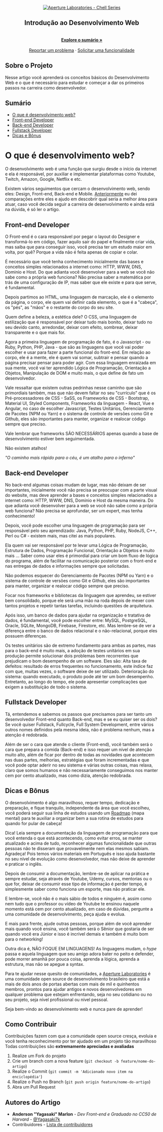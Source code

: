 <!-- Logo -->

<p align="center">
  <a href="https://github.com/ApertureLaboratory">
    <img alt="Aperture Laboratories - Chell Series" src="https://github.com/ApertureLaboratory/4chell/blob/main/.github/ChellSeries.png" />
    </a>    
</p>

<!-- Title -->

<p align="center">
  <h2 align="center">Introdução ao Desenvolvimento Web</h2>
  
  <p align="center">
    <br />
    <a href="#Sumário"><strong>Explore o sumário »</strong></a>
    <br />
    <br />
    <a href="https://github.com/Yagasaki7K/devweb4chell/issues">Reportar um problema</a>
    ·
    <a href="https://github.com/Yagasaki7K/devweb4chell/issues">Solicitar uma funcionalidade</a>
  </p>
</p>
    
 <!-- About -->

## Sobre o Projeto
Nesse artigo você aprenderá os conceitos básicos do Desenvolvimento Web e o que é necessário para estudar e começar a dar os primeiros passos na carreira como desenvolvedor.

<!-- Sumário -->

## Sumário

- [O que é desenvolvimento web?](#o-que-é-desenvolvimento-web)
- [Front-end Developer](#front-end-developer)
- [Back-end Developer](#back-end-developer)
- [Fullstack Developer](#fullstack-developer)
- [Dicas e Bônus](#dicas-e-bonus)

  
<!-- Insira o Artigo aqui! -->

# O que é desenvolvimento web?
O desenvolvimento web é uma função que surgiu desde o início da internet e ela é responsável, por auxiliar e implementar plataformas como Youtube, Twitch, Amazon, Google, Netflix e etc.

Existem vários seguimentos que cercam o desenvolvimento web, sendo eles: Design, Front-end, Back-end e Mobile. [Anteriormente](https://yagasaki.vercel.app/blog/posts/roadmap) eu dei comparações entre eles e ajudo em descobrir qual seria a melhor área para atuar, caso você decida seguir a carreira de desenvolvimento e ainda está na dúvida, é só ler o artigo.

## Front-end Developer
O Front-end é o cara responsável por pegar o layout do Designer e transformá-lo em código, fazer aquilo sair do papel e finalmente criar vida, mas saiba que para conseguir isso, você precisa ter um estudo maior em volta, por quê? Porque a vida não é feita apenas de copiar e colar.

É necessário que você tenha conhecimento inicialmente das bases e conceitos simples relacionados a internet como: HTTP, WWW, DNS, Dominio e Host. Do que adianta você desenvolver para a web se você não sabe como a própria web funciona? Não precisa saber a matemática por trás de uma configuração de IP, mas saber que ele existe e para que serve, é fundamental.

Depois partimos ao HTML, uma linguagem de marcação, ele é o elemento da página, o corpo, ele quem vai definir cada elemento, o que é a "cabeça", os "pés", as "mãos" e o restante do corpo do seu site.

Quem define a beleza, a estética dele? O CSS, uma linguagem de estilização que é responsável por deixar tudo mais bonito, deixar tudo no seu devido canto, arredondar, deixar com efeito, sombrear, deixar transparente e o que mais for.

Agora a primeira linguagem de programação de fato, é o Javascript - ou Ruby, Python, PHP, Java - que são as linguagens que você vai poder escolher e usar para fazer a parte funcional do front-end. Em relação ao corpo, ele é a mente, ele é quem vai somar, subtrair e pensar quando a página precisar pensar para poder agir. Com essa linguagem enraizada em sua mente, você vai ter aprendido Lógica de Programação, Orientação a Objetos, Manipulação de DOM e muito mais, o que define de fato um desenvolvedor.

Vale ressaltar que existem outras pedrinhas nesse caminho que são primordiais também, mas que não devem faltar no seu "currículo" que é os Pré-processadores de CSS - SaSS, os Frameworks de CSS - Bootstrap, Material UI, Styled Components, Frameworks da linguagem - React, Vue e Angular, no caso de escolher Javascript, Testes Unitários, Gerenciamento de Pacotes (NPM ou Yarn) e o sistema de controle de versões como Git e Github, eles são importantes para manter, organizar e realocar código sempre que preciso.

Vale lembrar que frameworks SÃO NECESSÁRIOS apenas quando a base de desenvolvimento estiver bem seguimentada.

Não existem atalhos! 

*"O caminho mais rápido para o céu, é um atalho para o inferno"*

## Back-end Developer

No back-end algumas coisas mudam de lugar, mas não deixam de ser importantes, inicialmente você não precisa se preocupar com a parte visual do website, mas deve aprender a bases e conceitos simples relacionados a internet como: HTTP, WWW, DNS, Dominio e Host da mesma maneira. Do que adianta você desenvolver para a web se você não sabe como a própria web funciona? Não precisa se aprofundar, ser um expert, mas tenha conhecimento!

Depois, você pode escolher uma linguagem de programação para ser responsável pelo seu aprendizado: Java, Python, PHP, Ruby, NodeJS, C++, Perl ou C# - existem mais, mas citei as mais populares.

Ela quem vai ser responsável por te levar uma Lógica de Programação, Estrutura de Dados, Programação Funcional, Orientação a Objetos e muito mais ... Saber como usar eles é primordial para criar um bom fluxo de lógica do programa, além de facilitar na comunicação posterior com o front-end e nas entregas de dados e informações sempre que solicitadas.

Não podemos esquecer do Gerenciamento de Pacotes (NPM ou Yarn) e o sistema de controle de versões como Git e Github, eles são importantes para manter, organizar e realocar código sempre que preciso.

Focar nos frameworks e bibliotecas da linguagem que aprendeu, se estiver bem consolidado, porque ele será uma mão na roda depois de mexer com tantos projetos e repetir tantas tarefas, incluindo questões de arquitetura.

Após isso, um banco de dados para ajudar na organização e tratativa de dados, é fundamental, você pode escolher entre: MySQL, PostgreSQL, Oracle, SQLite, MongoDB, Firebase, Firestore, etc. Mas lembre-se de ver a diferença entre o banco de dados relacional e o não-relacional, porque eles possuem diferenças.

Os testes unitários são de extremo fundamento para ambas as partes, mas para o back-end é muito mais, a adoção de testes unitários em sua produção permite solucionar dois problemas bem recorrentes que prejudicam o bom desempenho de um software. Eles são: Alta taxa de defeitos: resultado de erros frequentes no funcionamento, este índice faz com que, muitas vezes, o software deixe de ser utilizado. Deterioração do sistema: quando executado, o produto pode até ter um bom desempenho. Entretanto, ao longo do tempo, ele pode apresentar complicações que exigem a substituição de todo o sistema.

## Fullstack Developer
Tá, entendemos e sabemos os passos que precisamos para ser tanto um desenvolvedor Front-end quanto Back-end, mas e se eu quiser ser os dois? Se você quiser Fullstack, Fullcycle, Full System Development, entre vários outros nomes definidos pela mesma ideia, não é problema nenhum, mas a atenção é redobrada.

Além de ser o cara que atende o cliente (Front-end), você também será o cara que prepara a comida (Back-end) e isso requer um nível de atenção muito alto, além de ficar por dentro de todas as novidades que acontecem nas duas partes, melhorias, estratégias que foram incrementadas e que você pode optar aderir no seu sistema e várias outras coisas, mas relaxa, claro que somos humanos e não necessariamente conseguimos nos manter cem por cento atualizado, mas como dizia, atenção redobrada.

## Dicas e Bônus
O desenvolvimento é algo maravilhoso, requer tempo, dedicação e preparação, e fique tranquilo, independente da área que você escolheu, você poderá seguir sua linha de estudos usando um [Roadmap](https://roadmap.sh) (mapa mental) para te auxiliar a organizar bem a sua rotina de estudos para quando for pular de cabeça!

Dica! Leia sempre a documentação da linguagem de programação para que você entenda o que está acontecendo, como evitar erros, se manter atualizado e acima de tudo, reconhecer algumas funcionalidade que outras pessoas não te disseram que provavelmente nem elas mesmos sabiam. Agradeça! Pois temos vários materiais em Português e isso ajuda bastante no seu nível de evolução como desenvolvedor, mas não deixe de aprender e praticar o inglês.

Depois de consumir a documentação, lembre-se de aplicar na prática e sempre estudar, seja através de Youtube, Udemy, cursos, mentorias ou o que for, deixar de consumir esse tipo de informação é perder tempo, é simplesmente saber como funciona um esporte, mas não praticar ele.

E lembre-se, você não é o mais sábio de todos e ninguém é, assim como nem tudo que o professor ou vídeo de Youtube te ensinou naquele momento está cem por cento atualizado, em caso de dúvidas, pergunte a uma comunidade de desenvolvimento, peça ajuda e evolua.

E mais para frente, ajude outras pessoas, porque além de você aprender mais quando você ensina, você também será o Sênior que gostaria de ser quando você era Júnior e isso é incrível demais e também é muito bom para o networking!

Outra dica é, NÃO FOQUE EM LINGUAGENS! As linguagens mudam, o *hype* passa e aquela linguagem que seu amigo adora bater no peito e defender, pode morrer amanhã por pouca coisa, aprenda a lógica, aprenda a estrutura, mas não se apegue a syntax.

Para te ajudar nesse quesito de comunidades, a [Aperture Laboratories](https://discord.gg/nyTRNSV) é uma comunidade open source de desenvolvimento brasileiro que está a mais de dois anos de portas abertas com mais de mil e quinhentos membros, prontos para ajudar antigos e novos desenvolvedores em qualquer problema que estejam enfrentando, seja no seu cotidiano ou no seu projeto, seja nível profissional ou nível pessoal.

Seja bem-vindo ao desenvolvimento web e nunca pare de aprender!


<!-- CONTRIBUTING -->

## Como Contribuir

Contribuições fazem com que a comunidade open source cresça, evoluia e você tenha reconhecimento por ter ajudado em um projeto tão maravilhoso
Todas contribuições são **extremamente apreciadas e avaliadas**

1. Realize um Fork do projeto
2. Crie um branch com a nova feature (`git checkout -b feature/nome-do-artigo`)
3. Realize o Commit (`git commit -m 'Adicionado novo item na enciclopédia'`)
4. Realize o Push no Branch (`git push origin feature/nome-do-artigo`)
5. Abra um Pull Request

## Autores do Artigo

- **Anderson "Yagasaki" Marlon** - _Dev Front-end e Graduado no CC50 de Harvard_ - [@Yagasaki7k](https://twitter.com/Yagasaki)
- Contribuidores - [Lista de contribuidores](https://github.com/Yagasaki7K/devweb4chell/graphs/contributors)